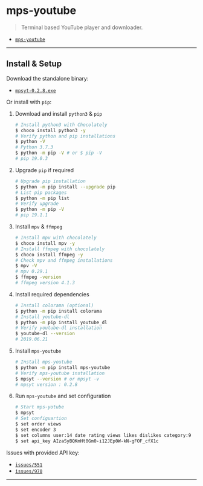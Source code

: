 # mps-youtube

> Terminal based YouTube player and downloader.

- [`mps-youtube`](https://github.com/mps-youtube/mps-youtube)

---

## Install & Setup

Download the standalone binary:

- [`mpsyt-0.2.8.exe`](https://github.com/mps-youtube/mps-youtube/releases/download/v0.2.8/mpsyt-0.2.8.exe)

Or install with `pip`:

1. Download and install `python3` & `pip`

   ```sh
   # Install python3 with Chocolately
   $ choco install python3 -y
   # Verify python and pip installations
   $ python -V
   # Python 3.7.3
   $ python -m pip -V # or $ pip -V
   # pip 19.0.3
   ```

2. Upgrade `pip` if required

   ```sh
   # Upgrade pip installation
   $ python -m pip install --upgrade pip
   # List pip packages
   $ python -m pip list
   # Verify upgrade
   $ python -m pip -V
   # pip 19.1.1
   ```

3. Install `mpv` & `ffmpeg`

   ```sh
   # Install mpv with chocolately
   $ choco install mpv -y
   # Install ffmpeg with chocolately
   $ choco install ffmpeg -y
   # Check mpv and ffmpeg installations
   $ mpv -V
   # mpv 0.29.1
   $ ffmpeg -version
   # ffmpeg version 4.1.3
   ```

4. Install required dependencies

   ```sh
   # Install colorama (optional)
   $ python -m pip install colorama
   # Install youtube-dl
   $ python -m pip install youtube_dl
   # Verify youtube-dl installation
   $ youtube-dl --version
   # 2019.06.21
   ```

5. Install `mps-youtube`

   ```sh
   # Install mps-youtube
   $ python -m pip install mps-youtube
   # Verify mps-youtube installation
   $ mpsyt --version # or mpsyt -v
   # mpsyt version : 0.2.8
   ```

6. Run `mps-youtube` and set configuration

   ```sh
   # Start mps-yotube
   $ mpsyt
   # Set configuartion
   $ set order views
   $ set encoder 3
   $ set columns user:14 date rating views likes dislikes category:9
   $ set api_key AIzaSyBQKmHt0Gm0-i12JEp0W-kN-gFOF_cfX1c
   ```

Issues with provided API key:

- [`issues/551`](https://github.com/mps-youtube/mps-youtube/issues/551)
- [`issues/970`](https://github.com/mps-youtube/mps-youtube/issues/970)

---
